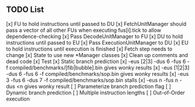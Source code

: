TODO List
---------

[x] FU to hold instructions until passed to DU
[x] FetchUnitManager should pass a vector of all other FUs when executing fus[i].tick to allow dependence-checking
[x] Pass DecodeUnitManager to FU
[x] DU to hold instructions until passed to EU
[x] Pass ExecutionUnitManager to DU
[x] EU to hold instructions until execution is finished
[x] Fetch step needs to change
[x] State to use new *Manager classes
[x] Clean up comments and dead code
[x] Test
[x] Static branch prediction
[x] -eus [2|3] -dus 6 -fus 6 -f compiled/benchmarks/[fib|bubble].bin gives wonky results
[x] -eus [1|2|3] -dus 6 -fus 6 -f compiled/benchmarks/sop.bin gives wonky results
[x] -eus 3 -fus 6 -dus 7 -f compiled/benchmarks/sop.bin stalls
[x] -eus n -fus n -dus <n gives wonky result
[ ] Parameterize branch prediction flag
[ ] Dynamic branch prediction
[ ] Multiple instruction lengths
[ ] Out-of-Order execution